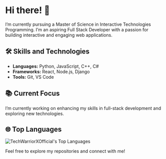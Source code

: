 # Hi there! 👋

I’m currently pursuing a Master of Science in Interactive Technologies Programming. I’m an aspiring Full Stack Developer with a passion for building interactive and engaging web applications.

## 🛠️ Skills and Technologies
- **Languages:** Python, JavaScript, C++, C#
- **Frameworks:** React, Node.js, Django
- **Tools:** Git, VS Code

## 📚 Current Focus
I’m currently working on enhancing my skills in full-stack development and exploring new technologies.

## 🌐 Top Languages
![TechWarriorXOfficial's Top Languages](https://github-readme-stats.vercel.app/api/top-langs/?username=TechWarriorXOfficial&theme=vue&show_icons=true&hide_border=true&layout=compact)

Feel free to explore my repositories and connect with me!

